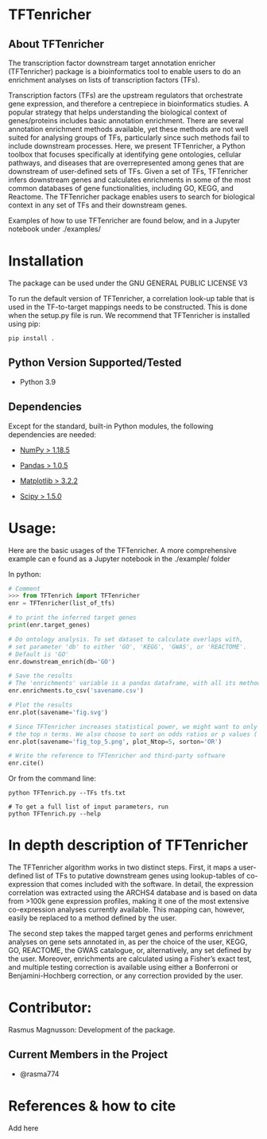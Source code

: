 TFTenricher
================

About TFTenricher
-------------
The transcription factor downstream target annotation enricher (TFTenricher) package is a bioinformatics tool to enable users to do an enrichment analyses on lists of transcription factors (TFs). 

Transcription factors (TFs) are the upstream regulators that orchestrate gene expression, and therefore a centrepiece in bioinformatics studies. A popular strategy that helps understanding the biological context of genes/proteins includes basic annotation enrichment. There are several annotation enrichment methods available, yet these methods are not well suited for analysing groups of TFs, particularly since such methods fail to include downstream processes. Here, we present TFTenricher, a Python toolbox that focuses specifically at identifying gene ontologies, cellular pathways, and diseases that are overrepresented among genes that are downstream of user-defined sets of TFs. Given a set of TFs, TFTenricher infers downstream genes and calculates enrichments in some of the most common databases of gene functionalities, including GO, KEGG, and Reactome. The TFTenricher package enables users to search for biological context in any set of TFs and their downstream genes.

Examples of how to use TFTenricher are found below, and in a Jupyter notebook under ./examples/

Installation
============
The package can be used under the GNU GENERAL PUBLIC LICENSE V3

To run the default version of TFTenricher, a correlation look-up table that is used in the TF-to-target mappings needs to be constructed. This is done when the setup.py file is run. We recommend that TFTenricher is installed using pip:

```consol
pip install .
```

Python Version Supported/Tested
-------------------------------
- Python 3.9

Dependencies
------------
Except for the standard, built-in Python modules, the following dependencies are needed:

- [NumPy > 1.18.5](https://www.numpy.org/)

- [Pandas > 1.0.5](https://pandas.pydata.org/)

- [Matplotlib > 3.2.2](https://matplotlib.org/)

- [Scipy > 1.5.0](https://www.scipy.org/)



Usage:
======
Here are the basic usages of the TFTenricher. A more comprehensive example can e found as a Jupyter notebook in the ./example/ folder

In python:
```python
# Comment
>>> from TFTenrich import TFTenricher
enr = TFTenricher(list_of_tfs)

# to print the inferred target genes
print(enr.target_genes)

# Do ontology analysis. To set dataset to calculate overlaps with, 
# set parameter 'db' to either 'GO', 'KEGG', 'GWAS', or 'REACTOME'. 
# Default is 'GO'
enr.downstream_enrich(db='GO')

# Save the results 
# The 'enrichments' variable is a pandas dataframe, with all its methods
enr.enrichments.to_csv('savename.csv')

# Plot the results
enr.plot(savename='fig.svg')

# Since TFTenricher increases statistical power, we might want to only plot 
# the top n terms. We also choose to sort on odds ratios or p values ('OR' or 'p')
enr.plot(savename='fig_top_5.png', plot_Ntop=5, sorton='OR')

# Write the reference to TFTenricher and third-party software
enr.cite()

```
Or from the command line:
```console
python TFTenrich.py --TFs tfs.txt

# To get a full list of input parameters, run
python TFTenrich.py --help 
```



In depth description of TFTenricher
===============================
The TFTenricher algorithm works in two distinct steps. First, it maps a user-defined list of TFs to putative downstream genes using lookup-tables of co-expression that comes included with the software. In detail, the expression correlation was extracted using the ARCHS4 database and is based on data from >100k gene expression profiles, making it one of the most extensive co-expression analyses currently available. This mapping can, however, easily be replaced to a method defined by the user.

The second step takes the mapped target genes and performs enrichment analyses on gene sets annotated in, as per the choice of the user, KEGG, GO, REACTOME, the GWAS catalogue, or, alternatively, any set defined by the user. Moreover, enrichments are calculated using a Fisher’s exact test, and multiple testing correction is available using either a Bonferroni or Benjamini-Hochberg correction, or any correction provided by the user.


Contributor:
=============

Rasmus Magnusson: Development of the package.

Current Members in the Project
------------------------------
- @rasma774

References & how to cite
======================
Add here

